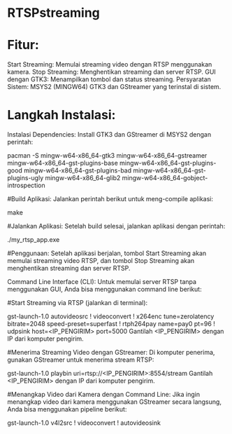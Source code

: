 ﻿# RTSPstreaming 
# Fitur:
Start Streaming: Memulai streaming video dengan RTSP menggunakan kamera.
Stop Streaming: Menghentikan streaming dan server RTSP.
GUI dengan GTK3: Menampilkan tombol dan status streaming.
Persyaratan Sistem:
MSYS2 (MINGW64)
GTK3 dan GStreamer yang terinstal di sistem.
# Langkah Instalasi:
Instalasi Dependencies: Install GTK3 dan GStreamer di MSYS2 dengan perintah:


pacman -S mingw-w64-x86_64-gtk3 mingw-w64-x86_64-gstreamer mingw-w64-x86_64-gst-plugins-base mingw-w64-x86_64-gst-plugins-good mingw-w64-x86_64-gst-plugins-bad mingw-w64-x86_64-gst-plugins-ugly mingw-w64-x86_64-glib2 mingw-w64-x86_64-gobject-introspection

#Build Aplikasi: Jalankan perintah berikut untuk meng-compile aplikasi:

make

#Jalankan Aplikasi: Setelah build selesai, jalankan aplikasi dengan perintah:


./my_rtsp_app.exe

#Penggunaan:
Setelah aplikasi berjalan, tombol Start Streaming akan memulai streaming video RTSP, dan tombol Stop Streaming akan menghentikan streaming dan server RTSP.

Command Line Interface (CLI):
Untuk memulai server RTSP tanpa menggunakan GUI, Anda bisa menggunakan command line berikut:

#Start Streaming via RTSP (jalankan di terminal):

gst-launch-1.0 autovideosrc ! videoconvert ! x264enc tune=zerolatency bitrate=2048 speed-preset=superfast ! rtph264pay name=pay0 pt=96 ! udpsink host=<IP_PENGIRIM> port=5000
Gantilah <IP_PENGIRIM> dengan IP dari komputer pengirim.

#Menerima Streaming Video dengan GStreamer: Di komputer penerima, gunakan GStreamer untuk menerima stream RTSP:

gst-launch-1.0 playbin uri=rtsp://<IP_PENGIRIM>:8554/stream
Gantilah <IP_PENGIRIM> dengan IP dari komputer pengirim.

#Menangkap Video dari Kamera dengan Command Line: Jika ingin menangkap video dari kamera menggunakan GStreamer secara langsung, Anda bisa menggunakan pipeline berikut:

gst-launch-1.0 v4l2src ! videoconvert ! autovideosink
